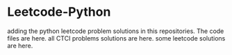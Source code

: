 # Leetcode-Python
adding the python leetcode problem solutions in this repositories. 
The code files are here.
all CTCI problems solutions are here.
some leetcode solutions are here.






















































































































































